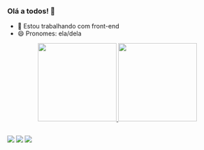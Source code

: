 ### Olá a todos! 👋



- 🔭 Estou trabalhando com front-end
- 😄 Pronomes: ela/dela


<div align="center">
  <a href="https://github.com/amanda-estrela">
  <img height="180em" src="https://github-readme-stats.vercel.app/api?username=amanda-estrela&show_icons=true&theme=dracula&include_all_commits=true&count_private=true"/>
  <img height="180em" src="https://github-readme-stats.vercel.app/api/top-langs/?username=amanda-estrela&layout=compact&langs_count=7&theme=dracula&include_all_commits=true&count_private=true"/>
</div>

  
  ##
  
  <a href="https://www.instagram.com/amanda_efernandes/" target="_blank"><img src="https://img.shields.io/badge/-Instagram-%23E4405F?style=for-the-badge&logo=instagram&logoColor=white" target="_blank"></a>
  <a href = "mailto:efernandes.amanda@gmail.com"><img src="https://img.shields.io/badge/-Gmail-%23333?style=for-the-badge&logo=gmail&logoColor=white" target="_blank"></a>
  <a href="https://www.linkedin.com/in/amandaestrela" target="_blank"><img src="https://img.shields.io/badge/-LinkedIn-%230077B5?style=for-the-badge&logo=linkedin&logoColor=white" target="_blank"></a> 
